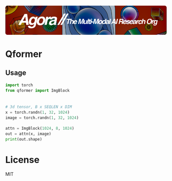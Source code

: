 [![Multi-Modality](agorabanner.png)](https://discord.gg/qUtxnK2NMf)


# Qformer


## Usage

```python
import torch
from qformer import ImgBlock


# 3d tensor, B x SEQLEN x DIM
x = torch.randn(1, 32, 1024)
image = torch.randn(1, 32, 1024)

attn = ImgBlock(1024, 8, 1024)
out = attn(x, image)
print(out.shape)
```


# License
MIT



